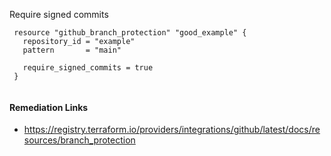 
Require signed commits

```hcl
 resource "github_branch_protection" "good_example" {
   repository_id = "example"
   pattern       = "main"

   require_signed_commits = true
 }
 
```

#### Remediation Links
 - https://registry.terraform.io/providers/integrations/github/latest/docs/resources/branch_protection

